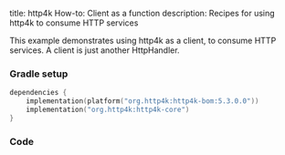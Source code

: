 title: http4k How-to: Client as a function
description: Recipes for using http4k to consume HTTP services

This example demonstrates using http4k as a client, to consume HTTP services. A client is just another HttpHandler.

### Gradle setup

```kotlin
dependencies {
    implementation(platform("org.http4k:http4k-bom:5.3.0.0"))
    implementation("org.http4k:http4k-core")
}
```

### Code [<img class="octocat"/>](https://github.com/http4k/http4k/blob/master/src/docs/guide/howto/client_as_a_function/example.kt)

<script src="https://gist-it.appspot.com/https://github.com/http4k/http4k/blob/master/src/docs/guide/howto/client_as_a_function/example.kt"></script>
